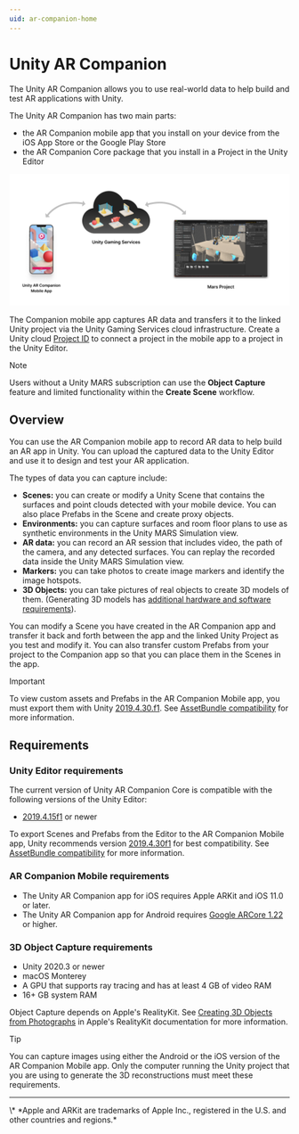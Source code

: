```yaml
---
uid: ar-companion-home
---
```


# Unity AR Companion

The Unity AR Companion allows you to use real-world data to help build and test AR applications with Unity.

The Unity AR Companion has two main parts:

* the AR Companion mobile app that you install on your device from the iOS App Store or the Google Play Store
* the AR Companion Core package that you install in a Project in the Unity Editor

![](images/ARCompanionDiagram.png)

The Companion mobile app captures AR data and transfers it to the linked Unity project via the Unity Gaming Services cloud infrastructure. Create a Unity cloud [Project ID](xref:SettingUpProjectServices) to connect a project in the mobile app to a project in the Unity Editor. 

> [!NOTE]
> Users without a Unity MARS subscription can use the **Object Capture** feature and limited functionality within the **Create Scene** workflow.

## Overview

You can use the AR Companion mobile app to record AR data to help build an AR app in Unity. You can upload the captured data to the Unity Editor and use it to design and test your AR application.

The types of data you can capture include:

* **Scenes:** you can create or modify a Unity Scene that contains the surfaces and point clouds detected with your mobile device. You can also place Prefabs in the Scene and create proxy objects. 
* **Environments:** you can capture surfaces and room floor plans to use as synthetic environments in the Unity MARS Simulation view.
* **AR data:** you can record an AR session that includes video, the path of the camera, and any detected surfaces. You can replay the recorded data inside the Unity MARS Simulation view.
* **Markers:** you can take photos to create image markers and identify the image hotspots.
* **3D Objects:** you can take pictures of real objects to create 3D models of them. (Generating 3D models has [additional hardware and software requirements](#3d-object-capture-requirements)).

You can modify a Scene you have created in the AR Companion app and transfer it back and forth between the app and the linked Unity Project as you test and modify it. You can also transfer custom Prefabs from your project to the Companion app so that you can place them in the Scenes in the app. 

> [!IMPORTANT] 
> To view custom assets and Prefabs in the AR Companion Mobile app, you must export them with Unity [2019.4.30.f1]((https://unity3d.com/unity/whats-new/2019.4.30)). See [AssetBundle compatibility](publish-scenes-prefabs.md#assetbundle-compatibility) for more information.

## Requirements

### Unity Editor requirements

The current version of Unity AR Companion Core is compatible with the following versions of the Unity Editor:

* [2019.4.15f1](https://unity3d.com/unity/whats-new/2019.4.15) or newer

To export Scenes and Prefabs from the Editor to the AR Companion Mobile app, Unity recommends version [2019.4.30f1](https://unity3d.com/unity/whats-new/2019.4.30) for best compatibility. See [AssetBundle compatibility](publish-scenes-prefabs.md#assetbundle-compatibility) for more information.

### AR Companion Mobile requirements

* The Unity AR Companion app for iOS requires Apple ARKit and iOS 11.0 or later.
* The Unity AR Companion app for Android requires [Google ARCore 1.22](https://developers.google.com/ar/devices) or higher.
 
### 3D Object Capture requirements

* Unity 2020.3 or newer
* macOS Monterey
* A GPU that supports ray tracing and has at least 4 GB of video RAM
* 16+ GB system RAM

Object Capture depends on Apple's RealityKit. See [Creating 3D Objects from Photographs](https://developer.apple.com/documentation/realitykit/creating_3d_objects_from_photographs) in Apple's RealityKit documentation for more information. 

> [!TIP]
> You can capture images using either the Android or the iOS version of the AR Companion Mobile app. Only the computer running the Unity project that you are using to generate the 3D reconstructions must meet these requirements.

<hr>
\* *Apple and ARKit are trademarks of Apple Inc., registered in the U.S. and other countries and regions.*